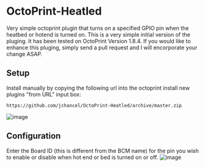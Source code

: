 # OctoPrint-Heatled

Very simple octoprint plugin that turns on a specified GPIO pin when the heatbed or hotend is turned on.   This is a very simple initial version of the pluging.  It has been tested on OctoPrint Version 1.8.4.  If you would like to enhance this pluging,  simply send a pull request and I will encorporate your change ASAP.

## Setup

Install manually by copying the following url into the octoprint install new plugins "from URL" input box:

    https://github.com/jchancel/OctoPrint-Heatled/archive/master.zip

![image](https://user-images.githubusercontent.com/13112698/196035488-d56c92cd-2491-4bc2-a447-60b7778bdda1.png)



## Configuration

Enter the Board ID (this is different from the BCM name) for the pin you wish to enable or disable when hot end or bed is turned on or off.
![image](https://user-images.githubusercontent.com/13112698/196039416-2c29ba73-9ea8-4cb0-bb90-b2f0c467dcad.png)
